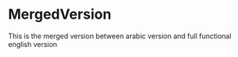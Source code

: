 # MergedVersion
This is the merged version between arabic version and full functional english version 
